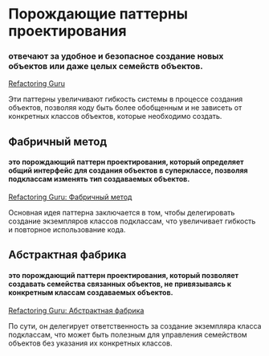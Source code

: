 # Порождающие паттерны проектирования
### отвечают за удобное и безопасное создание новых объектов или даже целых семейств объектов.

[Refactoring Guru](https://refactoring.guru/ru/design-patterns/creational-patterns)

Эти паттерны увеличивают гибкость системы в процессе создания объектов, позволяя коду быть более обобщенным и не зависеть от конкретных классов объектов, которые необходимо создать.

## Фабричный метод

#### это порождающий паттерн проектирования, который определяет общий интерфейс для создания объектов в суперклассе, позволяя подклассам изменять тип создаваемых объектов.

[Refactoring Guru: Фабричный метод](https://refactoring.guru/ru/design-patterns/factory-method)

Основная идея паттерна заключается в том, чтобы делегировать создание экземпляров классов подклассам, что увеличивает гибкость и повторное использование кода.

## Абстрактная фабрика

#### это порождающий паттерн проектирования, который позволяет создавать семейства связанных объектов, не привязываясь к конкретным классам создаваемых объектов.

[Refactoring Guru: Абстрактная фабрика](https://refactoring.guru/ru/design-patterns/abstract-factory)

По сути, он делегирует ответственность за создание экземпляра класса подклассам, что может быть полезным для управления семейством объектов без указания их конкретных классов. 

